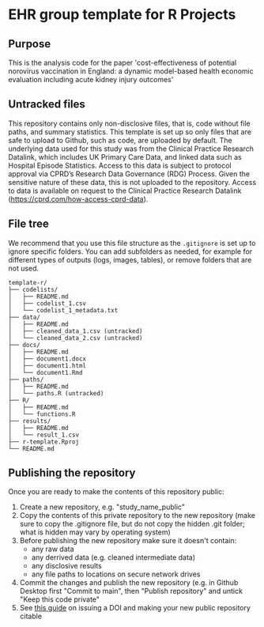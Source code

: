 # EHR group template for R Projects

## Purpose
This is the analysis code for the paper 'cost-effectiveness of potential norovirus vaccination in England: a dynamic model-based health economic evaluation including acute kidney injury outcomes'

## Untracked files
This repository contains only non-disclosive files, that is, code without file paths, and summary statistics. This template is set up so only files that are safe to upload to Github, such as code, are uploaded by default. The underlying data used for this study was from the Clinical Practice Research Datalink, which includes UK Primary Care Data, and linked data such as Hospital Episode Statistics. Access to this data is subject to protocol approval via CPRD’s Research Data Governance (RDG) Process. Given the sensitive nature of these data, this is not uploaded to the repository. Access to data is available on request to the Clinical Practice Research Datalink (https://cprd.com/how-access-cprd-data).

## File tree
We recommend that you use this file structure as the `.gitignore` is set up to ignore specific folders. You can add subfolders as needed, for example for different types of outputs (logs, images, tables), or remove folders that are not used. 


```
template-r/
├── codelists/
│   ├── README.md
│   ├── codelist_1.csv
│   └── codelist_1_metadata.txt
├── data/
│   ├── README.md
│   ├── cleaned_data_1.csv (untracked)
│   └── cleaned_data_2.csv (untracked)
├── docs/
│   ├── README.md
│   ├── document1.docx
│   ├── document1.html
│   └── document1.Rmd
├── paths/
│   ├── README.md
│   └── paths.R (untracked)
├── R/
│   ├── README.md
│   └── functions.R
├── results/
│   ├── README.md
│   └── result_1.csv
├── r-template.Rproj
└── README.md
```

## Publishing the repository
Once you are ready to make the contents of this repository public:
1. Create a new repository, e.g. "study_name_public"
2. Copy the contents of this private repository to the new repository (make sure to copy the .gitignore file, but do not copy the hidden .git folder; what is hidden may vary by operating system)
3. Before publishing the new repository make sure it doesn't contain:
	* any raw data
	* any derrived data (e.g. cleaned intermediate data)
	* any disclosive results
	* any file paths to locations on secure network drives
4. Commit the changes and publish the new repository (e.g. in Github Desktop first "Commit to main", then "Publish repository" and untick "Keep this code private"
5. See [this guide](https://docs.github.com/en/repositories/archiving-a-github-repository/referencing-and-citing-content) on issuing a DOI and making your new public repository citable 
